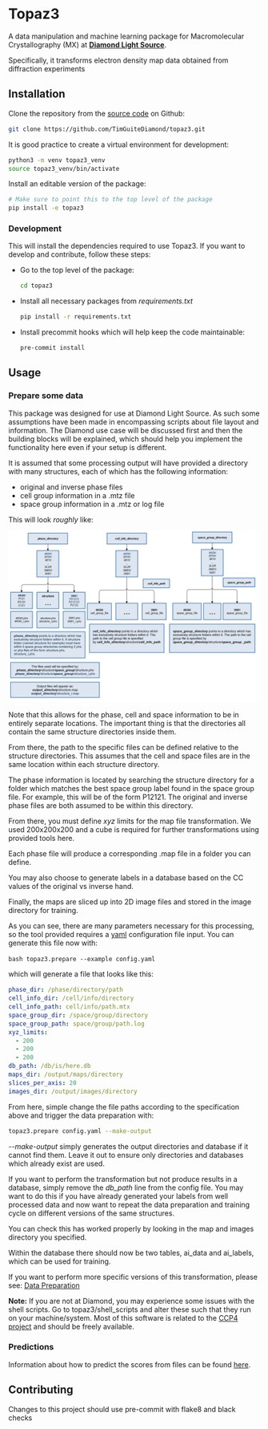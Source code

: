 # Topaz3

A data manipulation and machine learning package for Macromolecular Crystallography (MX) at [**Diamond Light Source**](https://www.diamond.ac.uk/Home.html).

Specifically, it transforms electron density map data obtained from diffraction experiments 

## Installation

Clone the repository from the [source code](https://github.com/TimGuiteDiamond/topaz3) on Github:

```bash
git clone https://github.com/TimGuiteDiamond/topaz3.git
```

It is good practice to create a virtual environment for development:

```bash
python3 -m venv topaz3_venv
source topaz3_venv/bin/activate
```

Install an editable version of the package:

```bash
# Make sure to point this to the top level of the package
pip install -e topaz3
```

### Development
This will install the dependencies required to use Topaz3.
If you want to develop and contribute, follow these steps:

- Go to the top level of the package:
    ```bash
    cd topaz3    
    ```
- Install all necessary packages from *requirements.txt*
    ```bash
    pip install -r requirements.txt
    ```
- Install precommit hooks which will help keep the code maintainable:
    ```bash
    pre-commit install
    ```

## Usage

### Prepare some data

This package was designed for use at Diamond Light Source.
As such some assumptions have been made in encompassing scripts about file layout and information.
The Diamond use case will be discussed first and then the building blocks will be explained, which should help you implement the functionality here even if your setup is different.

It is assumed that some processing output will have provided a directory with many structures, each of which has the following information:
- original and inverse phase files
- cell group information in a .mtz file
- space group information in a .mtz or log file

This will look *roughly* like:

![Directory map](/documentation/images/prepare_training_data.png)

Note that this allows for the phase, cell and space information to be in entirely separate locations.
The important thing is that the directories all contain the same structure directories inside them.

From there, the path to the specific files can be defined relative to the structure directories.
This assumes that the cell and space files are in the same location within each structure directory.

The phase information is located by searching the structure directory for a folder which matches the best space group label found in the space group file.
For example, this will be of the form P12121.
The original and inverse phase files are both assumed to be within this directory.

From there, you must define *xyz* limits for the map file transformation.
We used 200x200x200 and a cube is required for further transformations using provided tools here.

Each phase file will produce a corresponding .map file in a folder you can define.

You may also choose to generate labels in a database based on the CC values of the original vs inverse hand.

Finally, the maps are sliced up into 2D image files and stored in the image directory for training.

As you can see, there are many parameters necessary for this processing, so the tool provided requires a [yaml](https://docs.ansible.com/ansible/latest/reference_appendices/YAMLSyntax.html) configuration file input.
You can generate this file now with:

``bash
topaz3.prepare --example config.yaml
``

which will generate a file that looks like this:
```yaml
phase_dir: /phase/directory/path
cell_info_dir: /cell/info/directory
cell_info_path: cell/info/path.mtx
space_group_dir: /space/group/directory
space_group_path: space/group/path.log
xyz_limits:
  - 200
  - 200
  - 200
db_path: /db/is/here.db
maps_dir: /output/maps/directory
slices_per_axis: 20
images_dir: /output/images/directory
```

From here, simple change the file paths according to the specification above and trigger the data preparation with:
```bash
topaz3.prepare config.yaml --make-output
```
*--make-output* simply generates the output directories and database if it cannot find them.
Leave it out to ensure only directories and databases which already exist are used.

If you want to perform the transformation but not produce results in a database, simply remove the *db_path* line from the config file.
You may want to do this if you have already generated your labels from well processed data and now want to repeat the data preparation and training cycle on different versions of the same structures.

You can check this has worked properly by looking in the map and images directory you specified.

Within the database there should now be two tables, ai_data and ai_labels, which can be used for training.

If you want to perform more specific versions of this transformation, please see: [Data Preparation](documentation/preparation.md)

**Note:** If you are not at Diamond, you may experience some issues with the shell scripts.
Go to topaz3/shell_scripts and alter these such that they run on your machine/system.
Most of this software is related to the [CCP4 project](http://www.ccp4.ac.uk/) and should be freely available.

### Predictions
Information about how to predict the scores from files can be found [here](documentation/predictions.md).

## Contributing

Changes to this project should use pre-commit with flake8 and black checks